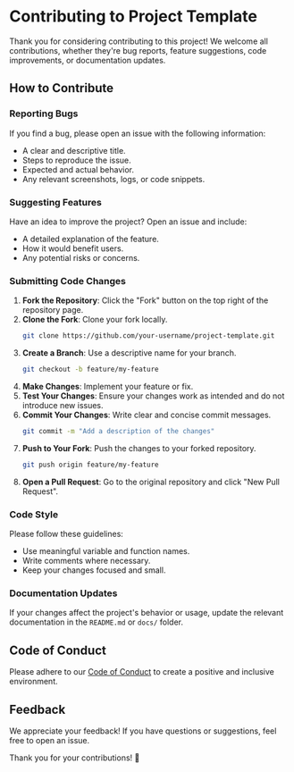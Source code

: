 
# Contributing to Project Template

Thank you for considering contributing to this project! We welcome all contributions, whether they're bug reports, feature suggestions, code improvements, or documentation updates.

## How to Contribute

### Reporting Bugs
If you find a bug, please open an issue with the following information:
- A clear and descriptive title.
- Steps to reproduce the issue.
- Expected and actual behavior.
- Any relevant screenshots, logs, or code snippets.

### Suggesting Features
Have an idea to improve the project? Open an issue and include:
- A detailed explanation of the feature.
- How it would benefit users.
- Any potential risks or concerns.

### Submitting Code Changes
1. **Fork the Repository**: Click the "Fork" button on the top right of the repository page.
2. **Clone the Fork**: Clone your fork locally.
   ```bash
   git clone https://github.com/your-username/project-template.git
   ```
3. **Create a Branch**: Use a descriptive name for your branch.
   ```bash
   git checkout -b feature/my-feature
   ```
4. **Make Changes**: Implement your feature or fix.
5. **Test Your Changes**: Ensure your changes work as intended and do not introduce new issues.
6. **Commit Your Changes**: Write clear and concise commit messages.
   ```bash
   git commit -m "Add a description of the changes"
   ```
7. **Push to Your Fork**: Push the changes to your forked repository.
   ```bash
   git push origin feature/my-feature
   ```
8. **Open a Pull Request**: Go to the original repository and click "New Pull Request".

### Code Style
Please follow these guidelines:
- Use meaningful variable and function names.
- Write comments where necessary.
- Keep your changes focused and small.

### Documentation Updates
If your changes affect the project's behavior or usage, update the relevant documentation in the `README.md` or `docs/` folder.

## Code of Conduct
Please adhere to our [Code of Conduct](CODE_OF_CONDUCT.md) to create a positive and inclusive environment.

## Feedback
We appreciate your feedback! If you have questions or suggestions, feel free to open an issue.

Thank you for your contributions! 🚀

